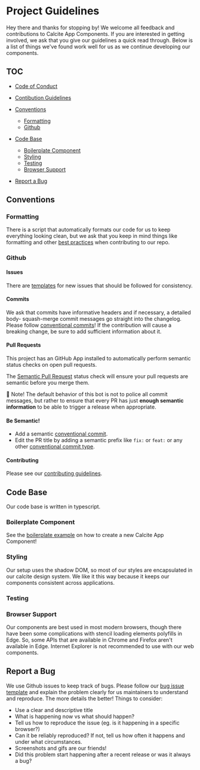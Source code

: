 # Project Guidelines

Hey there and thanks for stopping by! We welcome all feedback and contributions to Calcite App Components. If you are interested in getting involved, we ask that you give our guidelines a quick read through. Below is a list of things we've found work well for us as we continue developing our components.

## TOC

- [Code of Conduct](https://github.com/Esri/contributing/blob/master/CODE_OF_CONDUCT.md)
- [Contibution Guidelines](https://github.com/esri/contributing)

- [Conventions](#conventions)
  - [Formatting](#formatting)
  - [Github](#github)
- [Code Base](#code-base)
  - [Boilerplate Component](#boilerplate-component)
  - [Styling](#styling)
  - [Testing](#testing)
  - [Browser Support](#browser-support)
- [Report a Bug](#report-a-bug)

## Conventions

### Formatting

There is a script that automatically formats our code for us to keep everything looking clean, but we ask that you keep in mind things like formatting and other [best practices](https://en.wikipedia.org/wiki/Best_coding_practices) when contributing to our repo.

### Github 

#### Issues

There are [templates](https://github.com/Esri/calcite-app-components/issues/new/choose) for new issues that should be followed for consistency.

#### Commits

We ask that commits have informative headers and if necessary, a detailed body- squash-merge commit messages go straight into the changelog. Please follow [conventional commits](https://www.conventionalcommits.org/en/v1.0.0/)! If the contribution will cause a breaking change, be sure to add sufficient information about it.

#### Pull Requests

This project has an GitHub App installed to automatically perform semantic status checks on open pull requests.

The [Semantic Pull Request](https://github.com/probot/semantic-pull-requests) status check will ensure your pull requests are semantic before you merge them.

👮 Note! The default behavior of this bot is not to police all commit messages, but rather to ensure that every PR has just **enough semantic information** to be able to trigger a release when appropriate.

#### Be Semantic!

- Add a semantic [conventional commit](https://www.conventionalcommits.org/en/v1.0.0/).
- Edit the PR title by adding a semantic prefix like `fix:` or `feat:` or any other [conventional commit type](https://github.com/commitizen/conventional-commit-types/blob/master/index.json).

#### Contributing

Please see our [contributing guidelines](https://github.com/Esri/calcite-app-components/blob/master/CONTRIBUTING.md).


## Code Base

Our code base is written in typescript. 

### Boilerplate Component

See the [boilerplate example](https://github.com/Esri/calcite-app-components/blob/master/BOILERPLATE_COMPONENT.md) on how to create a new Calcite App Component!

### Styling

Our setup uses the shadow DOM, so most of our styles are encapsulated in our calcite design system. We like it this way because it keeps our components consistent across applications.

### Testing

### Browser Support

Our components are best used in most modern browsers, though there have been some complications with stencil loading elements polyfills in Edge. So, some APIs that are available in Chrome and Firefox aren't available in Edge. Internet Explorer is not recommended to use with our web components.

## Report a Bug

We use Github issues to keep track of bugs. Please follow our [bug issue template](https://github.com/Esri/calcite-app-components/issues/new?assignees=&labels=bug%2C+0+-+new&template=bug.md&title=Bug%3A+) and explain the problem clearly for us maintainers to understand and reproduce. The more details the better!
Things to consider:

- Use a clear and descriptive title
- What is happening now vs what should happen?
- Tell us how to reproduce the issue (eg. is it happening in a specific browser?)
- Can it be reliably reproduced? If not, tell us how often it happens and under what circumstances.
- Screenshots and gifs are our friends!
- Did this problem start happening after a recent release or was it always a bug?
